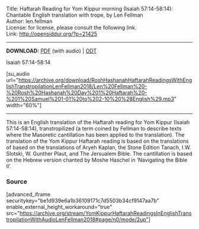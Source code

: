 <html>
<head></head>
<body>
Title: Haftarah Reading for Yom Kippur morning (Isaiah 57:14-58:14): Chantable English translation with trope, by Len Fellman<br />
Author: len.fellman<br />
License: for license, please consult the following link.<br />
Link: <a href="http://opensiddur.org/?p=21425">http://opensiddur.org/?p=21425</a>
<p />
<hr />

<style type="text/css" media="all">.printfriendly {display: none!important;}</style>

<strong>DOWNLOAD:</strong> <a href="https://opensiddur.org/wp-content/uploads/2018/08/Yom-Kippur-Haftarah-Reading-in-English-transtropilation-with-audio-Len-Fellman-2018.pdf">PDF</a> (with audio) | <a href="https://opensiddur.org/wp-content/uploads/2018/08/Yom-Kippur-Haftarah-Reading-in-English-transtropilation-Len-Fellman-2018.odt">ODT</a>

Isaiah 57:14-58:14

[su_audio url="https://archive.org/download/RoshHashanahHaftarahReadingsWithEnglishTranstropilationLenFellman2018/Len%20Fellman%20-%20Rosh%20Hashanah%20Day%201%20Haftarah%20-%201%20Samuel%201-01%20to%202-10%20%28English%29.mp3" width="60%"]


<hr />

This is an English translation of the Haftarah reading for Yom Kippur (Isaiah 57:14-58:14), transtropilized (a term coined by Fellman to describe texts where the Masoretic cantillation has been applied to the translation). The translation of the Yom Kippur Haftarah reading is based on the translations of based on the translations of Aryeh Kaplan, the Stone Edition Tanach, I.W. Slotski, W. Gunther Plaut, and The Jersualem Bible. The cantillation is based on the Hebrew version chanted by Moshe Haschel in ‘Navigating the Bible II’.

<h3>Source</h3>

[advanced_iframe securitykey="be1d939e6a1b36109171c7d5503b34cf9147aa7b" enable_external_height_workaround="true" src="https://archive.org/stream/YomKippurHaftarahReadingsInEnglishTranstropilationWithAudioLenFellman2018#page/n0/mode/2up"]

</body>
</html>